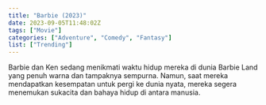 ```yaml
---
title: "Barbie (2023)"
date: 2023-09-05T11:48:02Z
tags: ["Movie"]
categories: ["Adventure", "Comedy", "Fantasy"]
list: ["Trending"]
---
```


Barbie dan Ken sedang menikmati waktu hidup mereka di dunia Barbie Land yang penuh warna dan tampaknya sempurna. Namun, saat mereka mendapatkan kesempatan untuk pergi ke dunia nyata, mereka segera menemukan sukacita dan bahaya hidup di antara manusia.

<mux-player stream-type="on-demand"
src="https://kp3d-my.sharepoint.com/personal/ryoo_kp3d_onmicrosoft_com/_layouts/15/download.aspx?share=EePxhNoaaRJDlPylMdDHg44Bb1UR1uQJDMAGuJriuI0v8w" metadata-video-title="Barbie (2023)" prefer-playback="mse" controls>
  </mux-player>
  

  <script src="https://cdn.jsdelivr.net/npm/@mux/mux-player"></script>
  
<script type="application/ld+json">
 {
  "@context": "https://schema.org/",
  "@type": "VideoObject",
  "name": "Barbie (2023)",
  "contentUrl": "https://kp3d-my.sharepoint.com/personal/ryoo_kp3d_onmicrosoft_com/_layouts/15/download.aspx?share=EePxhNoaaRJDlPylMdDHg44Bb1UR1uQJDMAGuJriuI0v8w",
  "thumbnailUrl": "https://www.themoviedb.org/t/p/original/2H76C0wgi9ISrmCo7ZgG5zULAbr.jpg?width=314&fit_mode=preserve&time=25",
 "uploadDate": "2021-06-09T23:23:00Z",
  "encoding": [
    {
      "@type": "VideoObject",
      "name": "1080",
      "width": 1920,
      "height": 1080,
      "contentUrl": "https://stream.mux.com/z9iZZ1GT2BC6Ers00CkOPqa6a4nhXQuL2odgi02ctyiHg.m3u8"
    }
  ]
}

</script>
<!--
<video id="video-2" 
class="art-preview lazy video-js vjs-default-skin vjs-big-play-centered" 
controls preload="auto" 
width="640" 
height="240" 
poster="https://www.themoviedb.org/t/p/original/2H76C0wgi9ISrmCo7ZgG5zULAbr.jpg" 
data-setup='{ "example_option": true, "width": "auto", "height": "auto", "techOrder": ["html5","flash"] }' 
onseeked="true"> <source src="https://kp3d-my.sharepoint.com/personal/ryoo_kp3d_onmicrosoft_com/_layouts/15/download.aspx?share=EePxhNoaaRJDlPylMdDHg44Bb1UR1uQJDMAGuJriuI0v8w" type='video/mp4'>
</video>
<br>
{{< alert icon="circle-info" >}}
Jika video tidak dapat di Play melalui Rave dan mengalami Buffer/Load baca postingannya [Disini!]({{< ref "tutorial rave" >}})
{{< /alert >}} -->